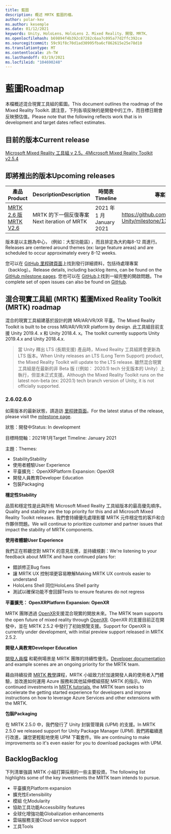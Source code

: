```yaml
---
title: 藍圖
description: 概述 MRTK 藍圖的檔。
author: polar-kev
ms.author: kesemple
ms.date: 01/12/2021
keywords: Unity、HoloLens、HoloLens 2、Mixed Reality、開發、MRTK、
ms.openlocfilehash: b69894f4b392c87282c6aa7c095a77d2ffc392ce
ms.sourcegitcommit: 59c91f8c70d1ad30995fba6cf862615e25e78d10
ms.translationtype: MT
ms.contentlocale: zh-TW
ms.lasthandoff: 03/19/2021
ms.locfileid: "104690248"
---
```

# <a name="roadmap"></a><span data-ttu-id="3ea55-104">藍圖</span><span class="sxs-lookup"><span data-stu-id="3ea55-104">Roadmap</span></span>

<span data-ttu-id="3ea55-105">本檔概述混合現實工具組的藍圖。</span><span class="sxs-lookup"><span data-stu-id="3ea55-105">This document outlines the roadmap of the Mixed Reality Toolkit.</span></span> <span data-ttu-id="3ea55-106">請注意，下列各項反映的是開發中的工作，而目標日期會反映預估值。</span><span class="sxs-lookup"><span data-stu-id="3ea55-106">Please note that the following reflects work that is in development and target dates reflect estimates.</span></span>

## <a name="current-release"></a><span data-ttu-id="3ea55-107">目前的版本</span><span class="sxs-lookup"><span data-stu-id="3ea55-107">Current release</span></span>

[<span data-ttu-id="3ea55-108">Microsoft Mixed Reality 工具組 v 2.5。4</span><span class="sxs-lookup"><span data-stu-id="3ea55-108">Microsoft Mixed Reality Toolkit v2.5.4</span></span>](https://github.com/Microsoft/MixedRealityToolkit-Unity/releases/tag/v2.5.4)

## <a name="upcoming-releases"></a><span data-ttu-id="3ea55-109">即將推出的版本</span><span class="sxs-lookup"><span data-stu-id="3ea55-109">Upcoming releases</span></span>

| <span data-ttu-id="3ea55-110">產品</span><span class="sxs-lookup"><span data-stu-id="3ea55-110">Product</span></span> | <span data-ttu-id="3ea55-111">Description</span><span class="sxs-lookup"><span data-stu-id="3ea55-111">Description</span></span> | <span data-ttu-id="3ea55-112">時間表</span><span class="sxs-lookup"><span data-stu-id="3ea55-112">Timeline</span></span> | <span data-ttu-id="3ea55-113">專案面板</span><span class="sxs-lookup"><span data-stu-id="3ea55-113">Project board</span></span> |
| --- | --- | --- | --- |
| [<span data-ttu-id="3ea55-114">MRTK 2.6 版</span><span class="sxs-lookup"><span data-stu-id="3ea55-114">MRTK V2.6</span></span>](#260) | <span data-ttu-id="3ea55-115">MRTK 的下一個反復專案</span><span class="sxs-lookup"><span data-stu-id="3ea55-115">Next iteration of MRTK</span></span> | <span data-ttu-id="3ea55-116">2021 年 1 月</span><span class="sxs-lookup"><span data-stu-id="3ea55-116">January 2021</span></span> | https://github.com/microsoft/MixedRealityToolkit-Unity/milestone/13 |

<span data-ttu-id="3ea55-117">版本是以主題為中心， (例如：大型功能區) ，而且排定為大約每8-12 周進行。</span><span class="sxs-lookup"><span data-stu-id="3ea55-117">Releases are centered around themes (ex: large feature areas) and are scheduled to occur approximately every 8-12 weeks.</span></span>

<span data-ttu-id="3ea55-118">您可以在 [GitHub 里程碑頁面](https://github.com/Microsoft/MixedRealityToolkit-Unity/milestones)上找到發行詳細資料，包括待處理專案（backlog）。</span><span class="sxs-lookup"><span data-stu-id="3ea55-118">Release details, including backlog items, can be found on the [GitHub milestone pages](https://github.com/Microsoft/MixedRealityToolkit-Unity/milestones).</span></span> <span data-ttu-id="3ea55-119">您也可以在 [GitHub](https://github.com/microsoft/MixedRealityToolkit-Unity/issues)上找到一組完整的開啟問題。</span><span class="sxs-lookup"><span data-stu-id="3ea55-119">The complete set of open issues can also be found on [GitHub](https://github.com/microsoft/MixedRealityToolkit-Unity/issues).</span></span>

## <a name="mixed-reality-toolkit-mrtk-roadmap"></a><span data-ttu-id="3ea55-120">混合現實工具組 (MRTK) 藍圖</span><span class="sxs-lookup"><span data-stu-id="3ea55-120">Mixed Reality Toolkit (MRTK) roadmap</span></span>

<span data-ttu-id="3ea55-121">混合的現實工具組建基於設計的跨 MR/AR/VR/XR 平臺。</span><span class="sxs-lookup"><span data-stu-id="3ea55-121">The Mixed Reality Toolkit is built to be cross MR/AR/VR/XR platform by design.</span></span> <span data-ttu-id="3ea55-122">此工具組目前支援 Unity 2019.4. x 和 Unity 2018.4. x。</span><span class="sxs-lookup"><span data-stu-id="3ea55-122">The toolkit currently supports Unity 2019.4.x and Unity 2018.4.x.</span></span>

> <span data-ttu-id="3ea55-123">當 Unity 釋出 LTS (長期支援) 產品時，Mixed Reality 工具組將會更新為 LTS 版本。</span><span class="sxs-lookup"><span data-stu-id="3ea55-123">When Unity releases an LTS (Long Term Support) product, the Mixed Reality Toolkit will update to the LTS release.</span></span> <span data-ttu-id="3ea55-124">雖然混合現實工具組是在最新的非 Beta 版 (（例如： 2020.1) tech 分支版本的 Unity）上執行，但並未正式支援。</span><span class="sxs-lookup"><span data-stu-id="3ea55-124">Although the Mixed Reality Toolkit runs on the latest non-beta (ex: 2020.1) tech branch version of Unity, it is not officially supported.</span></span>

### <a name="260"></a><span data-ttu-id="3ea55-125">2.6.0</span><span class="sxs-lookup"><span data-stu-id="3ea55-125">2.6.0</span></span>

<span data-ttu-id="3ea55-126">如需版本的最新狀態，請造訪 [里程碑頁面]( https://github.com/microsoft/MixedRealityToolkit-Unity/milestone/13)。</span><span class="sxs-lookup"><span data-stu-id="3ea55-126">For the latest status of the release, please visit the [milestone page]( https://github.com/microsoft/MixedRealityToolkit-Unity/milestone/13).</span></span>

<span data-ttu-id="3ea55-127">狀態：開發中</span><span class="sxs-lookup"><span data-stu-id="3ea55-127">Status: In development</span></span>

<span data-ttu-id="3ea55-128">目標時間軸：2021年1月</span><span class="sxs-lookup"><span data-stu-id="3ea55-128">Target Timeline: January 2021</span></span>

<span data-ttu-id="3ea55-129">主題：</span><span class="sxs-lookup"><span data-stu-id="3ea55-129">Themes:</span></span>

- <span data-ttu-id="3ea55-130">Stability</span><span class="sxs-lookup"><span data-stu-id="3ea55-130">Stability</span></span>
- <span data-ttu-id="3ea55-131">使用者體驗</span><span class="sxs-lookup"><span data-stu-id="3ea55-131">User Experience</span></span>
- <span data-ttu-id="3ea55-132">平臺擴充： OpenXR</span><span class="sxs-lookup"><span data-stu-id="3ea55-132">Platform Expansion: OpenXR</span></span>
- <span data-ttu-id="3ea55-133">開發人員教育</span><span class="sxs-lookup"><span data-stu-id="3ea55-133">Developer Education</span></span>
- <span data-ttu-id="3ea55-134">包裝</span><span class="sxs-lookup"><span data-stu-id="3ea55-134">Packaging</span></span>

<span data-ttu-id="3ea55-135">**穩定性**</span><span class="sxs-lookup"><span data-stu-id="3ea55-135">**Stability**</span></span>

<span data-ttu-id="3ea55-136">品質和穩定性是此與所有 Microsoft Mixed Reality 工具組版本的最高優先順序。</span><span class="sxs-lookup"><span data-stu-id="3ea55-136">Quality and stability are the top priority for this and all Microsoft Mixed Reality Toolkit releases.</span></span> <span data-ttu-id="3ea55-137">我們會持續優先處理影響 MRTK 元件穩定性的客戶和合作夥伴問題。</span><span class="sxs-lookup"><span data-stu-id="3ea55-137">We will continue to prioritize customer and partner issues that impact the stability of MRTK components.</span></span>

<span data-ttu-id="3ea55-138">**使用者體驗**</span><span class="sxs-lookup"><span data-stu-id="3ea55-138">**User Experience**</span></span>

<span data-ttu-id="3ea55-139">我們正在聆聽您對 MRTK 的意見反應，並持續規劃：</span><span class="sxs-lookup"><span data-stu-id="3ea55-139">We're listening to your feedback about MRTK and have continued plans for:</span></span>

- <span data-ttu-id="3ea55-140">錯誤修正</span><span class="sxs-lookup"><span data-stu-id="3ea55-140">Bug fixes</span></span>
- <span data-ttu-id="3ea55-141">讓 MRTK UX 控制項更容易瞭解</span><span class="sxs-lookup"><span data-stu-id="3ea55-141">Making MRTK UX controls easier to understand</span></span>
- <span data-ttu-id="3ea55-142">HoloLens Shell 同位</span><span class="sxs-lookup"><span data-stu-id="3ea55-142">HoloLens Shell parity</span></span>
- <span data-ttu-id="3ea55-143">測試以確保功能不會回歸</span><span class="sxs-lookup"><span data-stu-id="3ea55-143">Tests to ensure features do not regress</span></span>

<span data-ttu-id="3ea55-144">**平臺擴充： OpenXR**</span><span class="sxs-lookup"><span data-stu-id="3ea55-144">**Platform Expansion: OpenXR**</span></span>

<span data-ttu-id="3ea55-145">MRTK 團隊透過 [OpenXR](https://techcommunity.microsoft.com/t5/mixed-reality-blog/moving-forward-to-openxr/ba-p/1825672)支援混合現實的開放未來。</span><span class="sxs-lookup"><span data-stu-id="3ea55-145">The MRTK team supports the open future of mixed reality through [OpenXR](https://techcommunity.microsoft.com/t5/mixed-reality-blog/moving-forward-to-openxr/ba-p/1825672).</span></span> <span data-ttu-id="3ea55-146">OpenXR 的支援目前正在開發中，並在 MRTK 2.5.2 中發行了初始預覽支援。</span><span class="sxs-lookup"><span data-stu-id="3ea55-146">Support for OpenXR is currently under development, with initial preview support released in MRTK 2.5.2.</span></span>

<span data-ttu-id="3ea55-147">**開發人員教育**</span><span class="sxs-lookup"><span data-stu-id="3ea55-147">**Developer Education**</span></span>

<span data-ttu-id="3ea55-148">[開發人員檔](https://microsoft.github.io/MixedRealityToolkit-Unity) 和範例場景是 MRTK 團隊的持續性優先。</span><span class="sxs-lookup"><span data-stu-id="3ea55-148">[Developer documentation](https://microsoft.github.io/MixedRealityToolkit-Unity) and example scenes are an ongoing priority for the MRTK team.</span></span>

<span data-ttu-id="3ea55-149">藉由持續投資 [MRTK 教學](https://docs.microsoft.com/windows/mixed-reality/develop/unity/tutorials)課程，MRTK 小組致力於加速開發人員的使用者入門體驗，並改進如何運用 Azure 服務和其他延伸模組搭配 MRTK 的指示。</span><span class="sxs-lookup"><span data-stu-id="3ea55-149">With continued investments in [MRTK tutorials](https://docs.microsoft.com/windows/mixed-reality/develop/unity/tutorials), the MRTK team seeks to accelerate the getting started experience for developers and improve instructions on how to leverage Azure Services and other extensions with the MRTK.</span></span>

<span data-ttu-id="3ea55-150">**包裝**</span><span class="sxs-lookup"><span data-stu-id="3ea55-150">**Packaging**</span></span>

<span data-ttu-id="3ea55-151">在 MRTK 2.5.0 中，我們發行了 Unity 封裝管理員 (UPM) 的支援。</span><span class="sxs-lookup"><span data-stu-id="3ea55-151">In MRTK 2.5.0 we released support for Unity Package Manager (UPM).</span></span> <span data-ttu-id="3ea55-152">我們將繼續進行改進，讓您更輕鬆地使用 UPM 下載套件。</span><span class="sxs-lookup"><span data-stu-id="3ea55-152">We are continuing to make improvements so it's even easier for you to download packages with UPM.</span></span>

## <a name="backlog"></a><span data-ttu-id="3ea55-153">Backlog</span><span class="sxs-lookup"><span data-stu-id="3ea55-153">Backlog</span></span>

<span data-ttu-id="3ea55-154">下列清單強調 MRTK 小組打算採用的一些主要投資。</span><span class="sxs-lookup"><span data-stu-id="3ea55-154">The following list highlights some of the key investments the MRTK team intends to pursue.</span></span>

- <span data-ttu-id="3ea55-155">平臺擴充</span><span class="sxs-lookup"><span data-stu-id="3ea55-155">Platform expansion</span></span>
- <span data-ttu-id="3ea55-156">擴充性</span><span class="sxs-lookup"><span data-stu-id="3ea55-156">Extensibility</span></span>
- <span data-ttu-id="3ea55-157">模組 化</span><span class="sxs-lookup"><span data-stu-id="3ea55-157">Modularity</span></span>
- <span data-ttu-id="3ea55-158">協助工具功能</span><span class="sxs-lookup"><span data-stu-id="3ea55-158">Accessibility features</span></span>
- <span data-ttu-id="3ea55-159">全球化增強功能</span><span class="sxs-lookup"><span data-stu-id="3ea55-159">Globalization enhancements</span></span>
- <span data-ttu-id="3ea55-160">雲端服務支援</span><span class="sxs-lookup"><span data-stu-id="3ea55-160">Cloud service support</span></span>
- <span data-ttu-id="3ea55-161">工具</span><span class="sxs-lookup"><span data-stu-id="3ea55-161">Tools</span></span>
